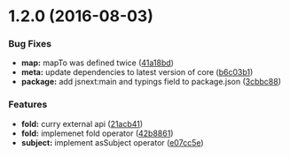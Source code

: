 <a name="1.2.0"></a>
# 1.2.0 (2016-08-03)


### Bug Fixes

* **map:** mapTo was defined twice ([41a18bd](https://github.com/TylorS/tempest/commit/41a18bd))
* **meta:** update dependencies to latest version of core ([b6c03b1](https://github.com/TylorS/tempest/commit/b6c03b1))
* **package:** add jsnext:main and typings field to package.json ([3cbbc88](https://github.com/TylorS/tempest/commit/3cbbc88))


### Features

* **fold:** curry external api ([21acb41](https://github.com/TylorS/tempest/commit/21acb41))
* **fold:** implemenet fold operator ([42b8861](https://github.com/TylorS/tempest/commit/42b8861))
* **subject:** implement asSubject operator ([e07cc5e](https://github.com/TylorS/tempest/commit/e07cc5e))



